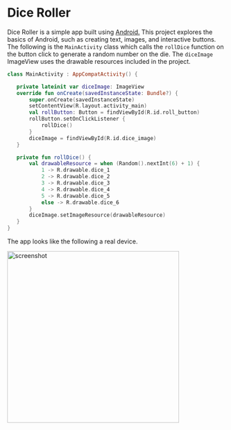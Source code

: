 <h1>Dice Roller</h1>

Dice Roller is a simple app built using [Android.](https://www.android.com/) This project explores the basics of Android, such as creating text, images,
 and interactive buttons. The following is the `MainActivity` class which calls the `rollDice` function on the button click to generate a random number on the die. 
 The `diceImage` ImageView uses the drawable resources included in the project.
 
 ```kotlin
 class MainActivity : AppCompatActivity() {

    private lateinit var diceImage: ImageView
    override fun onCreate(savedInstanceState: Bundle?) {
        super.onCreate(savedInstanceState)
        setContentView(R.layout.activity_main)
        val rollButton: Button = findViewById(R.id.roll_button)
        rollButton.setOnClickListener {
            rollDice()
        }
        diceImage = findViewById(R.id.dice_image)
    }

    private fun rollDice() {
        val drawableResource = when (Random().nextInt(6) + 1) {
            1 -> R.drawable.dice_1
            2 -> R.drawable.dice_2
            3 -> R.drawable.dice_3
            4 -> R.drawable.dice_4
            5 -> R.drawable.dice_5
            else -> R.drawable.dice_6
        }
        diceImage.setImageResource(drawableResource)
    }
}
 ```
 The app looks like the following a real device.
 
 <img align="left" width=396 src="https://github.com/raveerocks/dice-roller/blob/main/screenshot.png" alt="screenshot" />
 
